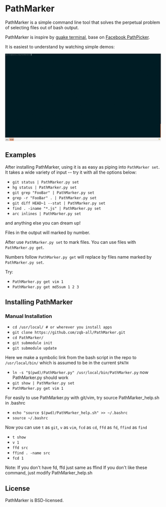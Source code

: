 
# PathMarker

PathMarker is a simple command line tool that solves the perpetual
problem of selecting files out of bash output.

PathMarker is inspire by [guake terminal](https://github.com/Guake/guake),
base on [Facebook PathPicker](https://github.com/facebook/PathPicker.git).

It is easiest to understand by watching simple demos:

![image](https://github.com/zqb-all/PathMarker/blob/master/demo/demo1.gif)

## Examples
After installing PathMarker, using it is as easy as piping into `PathMarker set`.
It takes a wide variety of input -- try it with all the options below:

* `git status | PathMarker.py set`
* `hg status | PathMarker.py set`
* `git grep "FooBar" | PathMarker.py set`
* `grep -r "FooBar" . | PathMarker.py set`
* `git diff HEAD~1 --stat | PathMarker.py set`
* `find . -iname "*.js" | PathMarker.py set`
* `arc inlines | PathMarker.py set`

and anything else you can dream up!

Files in the output will marked by number.

After use `PathMarker.py set` to mark files. You can use files with `PathMarker.py get`.

Numbers follow `PathMarker.py get` will replace by files name marked by `PathMarker.py set`.

Try:
* `PathMarker.py get vim 1`
* `PathMarker.py get md5sum 1 2 3`

## Installing PathMarker

### Manual Installation

* `cd /usr/local/ # or wherever you install apps`
* `git clone https://github.com/zqb-all/PathMarker.git`
* `cd PathMarker/`
* `git submodule init`
* `git submodule update`

Here we make a symbolic link from the bash script in the repo
to `/usr/local/bin/` which is assumed to be in the current
`$PATH`

* `ln -s "$(pwd)/PathMarker.py" /usr/local/bin/PathMarker.py`
now PathMarker.py should work
* `git show | PathMarker.py set`
* `PathMarker.py get vim 1`

For easily to use PathMarker.py with git/vim, try source PathMarker_help.sh in .bashrc

* `echo "source $(pwd)/PathMarker_help.sh" >> ~/.bashrc`
* `source ~/.bashrc`

Now you can use `t` as `git`, `v` as `vim`, `fcd` as `cd`, `ffd` as `fd`, `ffind` as `find`
* `t show`
* `v 1`
* `ffd src`
* `ffind . -name src`
* `fcd 1`

Note:
If you don't have fd, ffd just same as ffind
If you don't like these command, just modify PathMarker_help.sh

## License
PathMarker is BSD-licensed.

